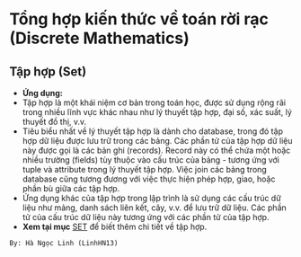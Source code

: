 # Tổng hợp kiến thức về toán rời rạc (Discrete Mathematics)

## Tập hợp (Set)
- **Ứng dụng:** 
- Tập hợp là một khái niệm cơ bản trong toán học, được sử dụng rộng rãi trong nhiều lĩnh vực khác nhau như lý thuyết tập hợp, đại số, xác suất, lý thuyết đồ thị, v.v. 
- Tiêu biểu nhất về lý thuyết tập hợp là dành cho database, trong đó tập hợp dữ liệu được lưu trữ trong các bảng. Các phần tử của tập hợp dữ liệu này được gọi là các bản ghi (records). Record này có thể chứa một hoặc nhiều trường (fields) tùy thuộc vào cấu trúc của bảng - tương ứng với tuple và attribute trong lý thuyết tập hợp. Việc join các bảng trong database cũng tương đương với việc thực hiện phép hợp, giao, hoặc phần bù giữa các tập hợp.
- Ứng dụng khác của tập hợp trong lập trình là sử dụng các cấu trúc dữ liệu như mảng, danh sách liên kết, cây, v.v. để lưu trữ dữ liệu. Các phần tử của cấu trúc dữ liệu này tương ứng với các phần tử của tập hợp. 
- **Xem tại mục** [SET](SET/README.md) để biết thêm chi tiết về tập hợp.
```
By: Hà Ngọc Linh (LinhHN13)
```